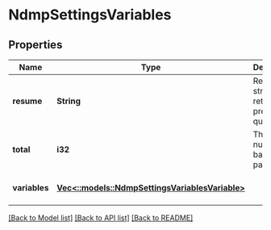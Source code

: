 # NdmpSettingsVariables

## Properties
Name | Type | Description | Notes
------------ | ------------- | ------------- | -------------
**resume** | **String** | Resume string returned by previous query. | [optional] [default to null]
**total** | **i32** | The number of backup paths. | [optional] [default to null]
**variables** | [**Vec<::models::NdmpSettingsVariablesVariable>**](NdmpSettingsVariablesVariable.md) |  | [optional] [default to null]

[[Back to Model list]](../README.md#documentation-for-models) [[Back to API list]](../README.md#documentation-for-api-endpoints) [[Back to README]](../README.md)


